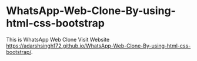 # WhatsApp-Web-Clone-By-using-html-css-bootstrap
This is WhatsApp Web Clone
Visit Website  https://adarshsingh172.github.io/WhatsApp-Web-Clone-By-using-html-css-bootstrap/.
